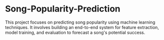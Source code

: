 # Song-Popularity-Prediction
This project focuses on predicting song popularity using machine learning techniques. It involves building  an end-to-end system for feature extraction, model training, and evaluation to forecast a song's potential success.
